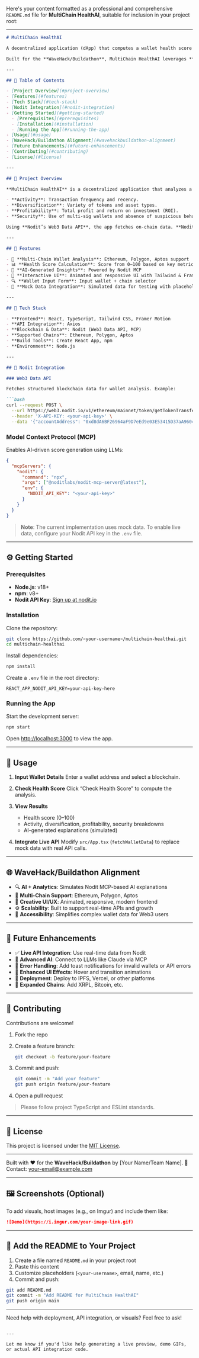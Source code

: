 Here's your content formatted as a professional and comprehensive `README.md` file for **MultiChain HealthAI**, suitable for inclusion in your project root:

---

````markdown
# MultiChain HealthAI

A decentralized application (dApp) that computes a wallet health score based on activity, diversification, profitability, and security behaviors across Ethereum, Polygon, and Aptos — with AI-generated explanations for each metric.

Built for the **WaveHack/Buildathon**, MultiChain HealthAI leverages **Nodit’s Web3 Data API** and **Model Context Protocol (MCP)** to deliver an AI-powered, multi-chain wallet analytics platform. The app features a sleek, animated front end using **React**, **TypeScript**, **Tailwind CSS**, and **Framer Motion**, providing an engaging user experience.

---

## 📑 Table of Contents

- [Project Overview](#project-overview)
- [Features](#features)
- [Tech Stack](#tech-stack)
- [Nodit Integration](#nodit-integration)
- [Getting Started](#getting-started)
  - [Prerequisites](#prerequisites)
  - [Installation](#installation)
  - [Running the App](#running-the-app)
- [Usage](#usage)
- [WaveHack/Buildathon Alignment](#wavehackbuildathon-alignment)
- [Future Enhancements](#future-enhancements)
- [Contributing](#contributing)
- [License](#license)

---

## 🚀 Project Overview

**MultiChain HealthAI** is a decentralized application that analyzes a wallet’s health across multiple blockchains (Ethereum, Polygon, and Aptos). It computes a health score based on four key metrics:

- **Activity**: Transaction frequency and recency.
- **Diversification**: Variety of tokens and asset types.
- **Profitability**: Total profit and return on investment (ROI).
- **Security**: Use of multi-sig wallets and absence of suspicious behavior.

Using **Nodit’s Web3 Data API**, the app fetches on-chain data. **Nodit’s MCP** powers AI-driven analysis that generates natural language explanations for each metric.

---

## 🌟 Features

- 🔗 **Multi-Chain Wallet Analysis**: Ethereum, Polygon, Aptos support
- 📊 **Health Score Calculation**: Score from 0–100 based on key metrics
- 🤖 **AI-Generated Insights**: Powered by Nodit MCP
- 🎨 **Interactive UI**: Animated and responsive UI with Tailwind & Framer Motion
- 🔍 **Wallet Input Form**: Input wallet + chain selector
- 🧪 **Mock Data Integration**: Simulated data for testing with placeholders for Nodit API calls

---

## 🧰 Tech Stack

- **Frontend**: React, TypeScript, Tailwind CSS, Framer Motion  
- **API Integration**: Axios  
- **Blockchain & Data**: Nodit (Web3 Data API, MCP)  
- **Supported Chains**: Ethereum, Polygon, Aptos  
- **Build Tools**: Create React App, npm  
- **Environment**: Node.js  

---

## 🔌 Nodit Integration

### Web3 Data API

Fetches structured blockchain data for wallet analysis. Example:

```bash
curl --request POST \
  --url https://web3.nodit.io/v1/ethereum/mainnet/token/getTokenTransfersByAccount \
  --header 'X-API-KEY: <your-api-key>' \
  --data '{"accountAddress": "0xd8dA6BF26964aF9D7eEd9e03E53415D37aA96045", "fromDate": "2025-01-01T00:00:00+00:00", "toDate": "2025-06-10T00:00:00+00:00"}'
````

### Model Context Protocol (MCP)

Enables AI-driven score generation using LLMs:

```json
{
  "mcpServers": {
    "nodit": {
      "command": "npx",
      "args": ["@noditlabs/nodit-mcp-server@latest"],
      "env": {
        "NODIT_API_KEY": "<your-api-key>"
      }
    }
  }
}
```

> **Note**: The current implementation uses mock data. To enable live data, configure your Nodit API key in the `.env` file.

---

## ⚙️ Getting Started

### Prerequisites

* **Node.js**: v18+
* **npm**: v8+
* **Nodit API Key**: [Sign up at nodit.io](https://nodit.io)

### Installation

Clone the repository:

```bash
git clone https://github.com/<your-username>/multichain-healthai.git
cd multichain-healthai
```

Install dependencies:

```bash
npm install
```

Create a `.env` file in the root directory:

```env
REACT_APP_NODIT_API_KEY=your-api-key-here
```

### Running the App

Start the development server:

```bash
npm start
```

Open [http://localhost:3000](http://localhost:3000) to view the app.

---

## 🧪 Usage

1. **Input Wallet Details**
   Enter a wallet address and select a blockchain.

2. **Check Health Score**
   Click “Check Health Score” to compute the analysis.

3. **View Results**

   * Health score (0–100)
   * Activity, diversification, profitability, security breakdowns
   * AI-generated explanations (simulated)

4. **Integrate Live API**
   Modify `src/App.tsx` (`fetchWalletData`) to replace mock data with real API calls.

---

## 🌐 WaveHack/Buildathon Alignment

* 🔍 **AI + Analytics**: Simulates Nodit MCP-based AI explanations
* 🔗 **Multi-Chain Support**: Ethereum, Polygon, Aptos
* 🎯 **Creative UI/UX**: Animated, responsive, modern frontend
* ⚙️ **Scalability**: Built to support real-time APIs and growth
* 🧠 **Accessibility**: Simplifies complex wallet data for Web3 users

---

## 🔮 Future Enhancements

* ✅ **Live API Integration**: Use real-time data from Nodit
* 🧠 **Advanced AI**: Connect to LLMs like Claude via MCP
* 🚨 **Error Handling**: Add toast notifications for invalid wallets or API errors
* 🎨 **Enhanced UI Effects**: Hover and transition animations
* 🚀 **Deployment**: Deploy to IPFS, Vercel, or other platforms
* 🔁 **Expanded Chains**: Add XRPL, Bitcoin, etc.

---

## 🤝 Contributing

Contributions are welcome!

1. Fork the repo

2. Create a feature branch:

   ```bash
   git checkout -b feature/your-feature
   ```

3. Commit and push:

   ```bash
   git commit -m "Add your feature"
   git push origin feature/your-feature
   ```

4. Open a pull request

> Please follow project TypeScript and ESLint standards.

---

## 📜 License

This project is licensed under the [MIT License](LICENSE).

---

Built with ❤️ for the **WaveHack/Buildathon** by \[Your Name/Team Name].
📧 Contact: [your-email@example.com](mailto:your-email@example.com)

---

## 🖼️ Screenshots (Optional)

To add visuals, host images (e.g., on Imgur) and include them like:

```markdown
![Demo](https://i.imgur.com/your-image-link.gif)
```

---

## 📂 Add the README to Your Project

1. Create a file named `README.md` in your project root
2. Paste this content
3. Customize placeholders (`<your-username>`, email, name, etc.)
4. Commit and push:

```bash
git add README.md
git commit -m "Add README for MultiChain HealthAI"
git push origin main
```

---

Need help with deployment, API integration, or visuals? Feel free to ask!

```

---

Let me know if you'd like help generating a live preview, demo GIFs, or actual API integration code.
```
